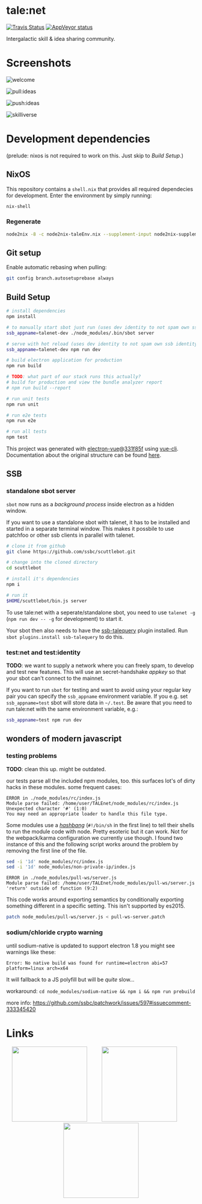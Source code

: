# tale:net
[![Travis Status](https://travis-ci.org/talenet/talenet.svg?branch=master)](https://travis-ci.org/talenet/talenet)
[![AppVeyor status](https://ci.appveyor.com/api/projects/status/kenxoweop5q36jbt?svg=true)](https://ci.appveyor.com/project/cryptix/talenet)

Intergalactic skill & idea sharing community.

# Screenshots


![welcome](screenshots/welcome.png)

![pull:ideas](screenshots/pull_ideas.png)

![push:ideas](screenshots/push_idea.png)

![skilliverse](screenshots/skilliverse.png)

# Development dependencies

(prelude: nixos is not required to work on this. Just skip to _Build Setup_.)

## NixOS

This repository contains a `shell.nix` that provides all required dependecies
for development. Enter the environment by simply running:

```bash
nix-shell
```

### Regenerate

```bash
node2nix -8 -c node2nix-taleEnv.nix --supplement-input node2nix-supplement.json --supplement-output node2nix-supplement.nix
```


## Git setup

Enable automatic rebasing when pulling:

```bash
git config branch.autosetuprebase always
```

## Build Setup

```bash
# install dependencies
npm install

# to manually start sbot just run (uses dev identity to not spam own ssb identity)
ssb_appname=talenet-dev ./node_modules/.bin/sbot server

# serve with hot reload (uses dev identity to not spam own ssb identity)
ssb_appname=talenet-dev npm run dev

# build electron application for production
npm run build

# TODO: what part of our stack runs this actually?
# build for production and view the bundle analyzer report
# npm run build --report

# run unit tests
npm run unit

# run e2e tests
npm run e2e

# run all tests
npm test
```

This project was generated with [electron-vue](https://github.com/SimulatedGREG/electron-vue)@[331f85f](https://github.com/SimulatedGREG/electron-vue/tree/331f85fd556cc0d60a30ad019a44a29baaed49f5) using [vue-cli](https://github.com/vuejs/vue-cli). Documentation about the original structure can be found [here](https://simulatedgreg.gitbooks.io/electron-vue/content/index.html).


## SSB

### standalone sbot server
`sbot` now runs as a _background process_ inside electron as a hidden window.

If you want to use a standalone sbot with talenet, it has to be installed and started in a separate terminal window.
This makes it possbile to use patchfoo or other ssb clients in parallel with talenet.

```bash
# clone it from github
git clone https://github.com/ssbc/scuttlebot.git

# change into the cloned directory
cd scuttlebot

# install it's dependencies
npm i

# run it
$HOME/scuttlebot/bin.js server
```

To use tale:net with a seperate/standalone sbot, you need to use `talenet -g` (`npm run dev -- -g` for development) to start it.

Your sbot then also needs to have the [ssb-talequery](https://www.npmjs.com/package/ssb-talequery) plugin installed. Run `sbot plugins.install ssb-talequery` to do this.

### test:net and test:identity
**TODO**: we want to supply a network where you can freely spam, to develop and test new features.
This will use an secret-handshake _appkey_ so that your sbot can't connect to the mainnet.

If you want to run `sbot` for testing and want to avoid using your regular key pair you can specify
the `ssb_appname` environment variable. If you e.g. set `ssb_appname=test` sbot will store data in `~/.test`.
Be aware that you need to run tale:net with the same environment variable, e.g.:

```bash
ssb_appname=test npm run dev
```

## wonders of modern javascript

### testing problems

**TODO**: clean this up. might be outdated.

our tests parse all the included npm modules, too. this surfaces lot's of dirty hacks in these modules. some frequent cases:

```
ERROR in ./node_modules/rc/index.js
Module parse failed: /home/user/TALEnet/node_modules/rc/index.js Unexpected character '#' (1:0)
You may need an appropriate loader to handle this file type.
```

Some modules use a _[hashbang](https://en.wikipedia.org/wiki/Shebang_(Unix))_ (`#!/bin/sh` in the first line) to tell their shells to run the module code with node. Pretty esoteric but it can work. Not for the webpack/karma configuration we currently use though. I found two instance of this and the following script works around the problem by removing the first line of the file.

```bash
sed -i '1d' node_modules/rc/index.js
sed -i '1d' node_modules/non-private-ip/index.js
```

```
ERROR in ./node_modules/pull-ws/server.js
Module parse failed: /home/user/TALEnet/node_modules/pull-ws/server.js 'return' outside of function (9:2)
```

This code works around exporting semantics by conditionally exporting something different in a specific setting. This isn't supported by es2015.

```bash
patch node_modules/pull-ws/server.js < pull-ws-server.patch
```

### sodium/chloride crypto warning
until sodium-native is updated to support electron 1.8 you might see warnings like these:

```
Error: No native build was found for runtime=electron abi=57 platform=linux arch=x64
```

It will fallback to a JS polyfill but will be _quite_ slow...

workaround: `cd node_modules/sodium-native && npm i && npm run prebuild`

more info: https://github.com/ssbc/patchwork/issues/597#issuecomment-333345420

# Links
<div style="text-align: center;">
  <a href="https://ind.ie/ethical-design/" target="_blank"><img src="./src/renderer/static/img/ethical-design-badge-small.svg" style="height: 200px;" /></a>
  &nbsp;&nbsp;&nbsp;&nbsp;&nbsp;&nbsp;&nbsp;&nbsp;
  <a href="https://prototypefund.de/en/" target="_blank"><img src="./src/renderer/static/img/PrototypeFund-P-Logo.svg" style="height: 200px;" /></a>
  &nbsp;&nbsp;&nbsp;&nbsp;&nbsp;&nbsp;&nbsp;&nbsp;
  <a href="https://www.bmbf.de/en/index.html" target="_blank"><img src="./src/renderer/static/img/BMBF_gefoerdert_2017_en.jpg" style="height: 200px;" /></a>
</div>
